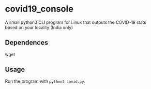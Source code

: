 # covid19_console
A small python3 CLI program for Linux that outputs the COVID-19 stats based on your locality (India only) 
## Dependences
wget
## Usage
Run the program with `python3 covid.py`.
